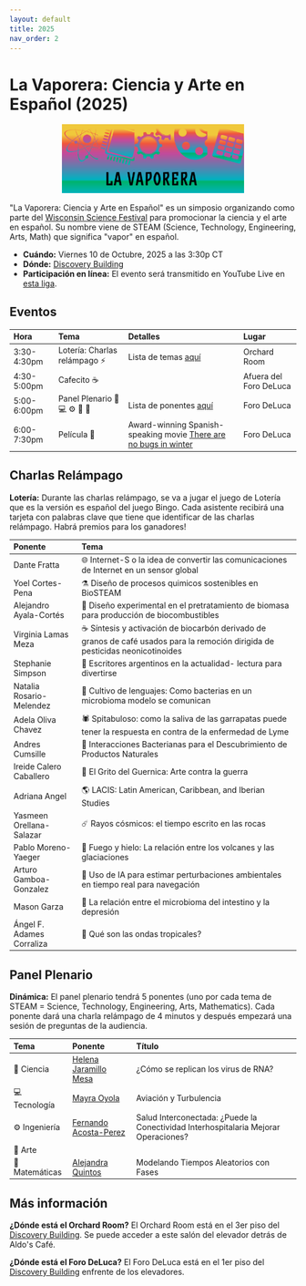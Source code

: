 ```yaml
---
layout: default
title: 2025
nav_order: 2
---
```


# La Vaporera: Ciencia y Arte en Español (2025)

<div style="text-align: center;">
    <img src="assets/pics/Vaporera8.png" width="320">
</div>

"La Vaporera: Ciencia y Arte en Español" es un simposio organizando como parte del [Wisconsin Science Festival](https://www.wisconsinsciencefest.org/) para promocionar la ciencia y el arte en español. Su nombre viene de STEAM (Science, Technology, Engineering, Arts, Math) que significa "vapor" en español.

- **Cuándo:** Viernes 10 de Octubre, 2025 a las 3:30p CT
- **Dónde:** [Discovery Building](https://goo.gl/maps/AeCdxxd4Qx1BGH9k6)
- **Participación en línea:** El evento será transmitido en YouTube Live en [esta liga]().

## Eventos

| Hora | Tema | Detalles | Lugar |
| :--- | :--- | :---  | :--- |
| 3:30-4:30pm | Lotería: Charlas relámpago ⚡️ | Lista de temas [aquí](#charlas) | Orchard Room |
| 4:30-5:00pm | Cafecito ☕️ | | Afuera del Foro DeLuca |
| 5:00-6:00pm | Panel Plenario 🧪 💻 ⚙️ 🎨 🧮 | Lista de ponentes [aquí](#panel) | Foro DeLuca |
| 6:00-7:30pm | Película 🎥 | Award-winning Spanish-speaking movie [There are no bugs in winter](https://alfalfita-productions.github.io/there-are-no-bugs-in-winter/) | Foro DeLuca |

## <a name="charlas"></a>Charlas Relámpago

**Lotería:** Durante las charlas relámpago, se va a jugar el juego de Lotería que es la versión es español del juego Bingo. Cada asistente recibirá una tarjeta con palabras clave que tiene que identificar de las charlas relámpago. Habrá premios para los ganadores!

| Ponente | Tema |
| :--- | :--- |
| Dante Fratta | 🌐 Internet-S o la idea de convertir las comunicaciones de Internet en un sensor global |
| Yoel Cortes-Pena	| ⚗️ Diseño de procesos quimicos sostenibles en BioSTEAM |
| Alejandro Ayala-Cortés | 🌱 Diseño experimental en el pretratamiento de biomasa para producción de biocombustibles |
| Virginia Lamas Meza | ☕️ Síntesis y activación de biocarbón derivado de granos de café usados para la remoción dirigida de pesticidas neonicotinoides |
| Stephanie Simpson	| 📖 Escritores argentinos en la actualidad- lectura para divertirse |
| Natalia Rosario-Melendez	| 🦠 Cultivo de lenguajes: Como bacterias en un microbioma modelo se comunican |
| Adela Oliva Chavez | 🕷️ Spitabuloso: como la saliva de las garrapatas puede tener la respuesta en contra de la enfermedad de Lyme |
| Andres Cumsille | 🔬 Interacciones Bacterianas para el Descubrimiento de Productos Naturales |
| Ireide Calero Caballero | 🎨 El Grito del Guernica: Arte contra la guerra |
| Adriana Angel	| 🌎 LACIS: Latin American, Caribbean, and Iberian Studies |
| Yasmeen Orellana-Salazar | ☄️ Rayos cósmicos: el tiempo escrito en las rocas |
| Pablo Moreno-Yaeger | 🌋 Fuego y hielo: La relación entre los volcanes y las glaciaciones |
| Arturo Gamboa-Gonzalez | 🤖 Uso de IA para estimar perturbaciones ambientales en tiempo real para navegación |
| Mason Garza | 🧠 La relación entre el microbioma del intestino y la depresión |
| Ángel F. Adames Corraliza | 🌊 Qué son las ondas tropicales? |

## <a name="panel"></a>Panel Plenario

**Dinámica:** El panel plenario tendrá 5 ponentes (uno por cada tema de STEAM = Science, Technology, Engineering, Arts, Mathematics). Cada ponente dará una charla relámpago de 4 minutos y después empezará una sesión de preguntas de la audiencia.

| Tema | Ponente | Título |
| :--- | :--- | :---  |
| 🧪 Ciencia | [Helena Jaramillo Mesa](https://morgridge.org/profile/helena-jaramillo-mesa/) | ¿Cómo se replican los virus de RNA? |
| 💻 Tecnología | [Mayra Oyola](https://www.aos.wisc.edu/faculty/Oyola-Merced/) | Aviación y Turbulencia |
| ⚙️ Ingeniería | [Fernando Acosta-Perez](https://sites.google.com/wisc.edu/facostaperez/home) | Salud Interconectada: ¿Puede la Conectividad Interhospitalaria Mejorar Operaciones? |
| 🎨 Arte | |
| 🧮 Matemáticas | [Alejandra Quintos](https://alejandraquintos.com/) | Modelando Tiempos Aleatorios con Fases |


## Más información

**¿Dónde está el Orchard Room?**
El Orchard Room está en el 3er piso del [Discovery Building](https://goo.gl/maps/AeCdxxd4Qx1BGH9k6). Se puede acceder a este salón del elevador detrás de Aldo's Café.

**¿Dónde está el Foro DeLuca?**
El Foro DeLuca está en el 1er piso del [Discovery Building](https://goo.gl/maps/AeCdxxd4Qx1BGH9k6) enfrente de los elevadores.